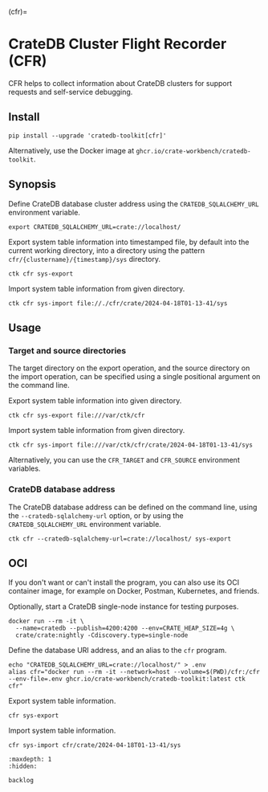 (cfr)=
# CrateDB Cluster Flight Recorder (CFR)

CFR helps to collect information about CrateDB clusters for support requests
and self-service debugging.

## Install
```shell
pip install --upgrade 'cratedb-toolkit[cfr]'
```
Alternatively, use the Docker image at `ghcr.io/crate-workbench/cratedb-toolkit`.

## Synopsis

Define CrateDB database cluster address using the `CRATEDB_SQLALCHEMY_URL`
environment variable.
```shell
export CRATEDB_SQLALCHEMY_URL=crate://localhost/
```

Export system table information into timestamped file, by default into the
current working directory, into a directory using the pattern
`cfr/{clustername}/{timestamp}/sys` directory.
```shell
ctk cfr sys-export
```

Import system table information from given directory.
```shell
ctk cfr sys-import file://./cfr/crate/2024-04-18T01-13-41/sys
```


## Usage

### Target and source directories

The target directory on the export operation, and the source directory on the
import operation, can be specified using a single positional argument on the
command line.

Export system table information into given directory.
```shell
ctk cfr sys-export file:///var/ctk/cfr
```

Import system table information from given directory.
```shell
ctk cfr sys-import file:///var/ctk/cfr/crate/2024-04-18T01-13-41/sys
```

Alternatively, you can use the `CFR_TARGET` and `CFR_SOURCE` environment
variables.

### CrateDB database address

The CrateDB database address can be defined on the command line, using the
`--cratedb-sqlalchemy-url` option, or by using the `CRATEDB_SQLALCHEMY_URL`
environment variable.
```shell
ctk cfr --cratedb-sqlalchemy-url=crate://localhost/ sys-export
```


## OCI

If you don't want or can't install the program, you can also use its OCI
container image, for example on Docker, Postman, Kubernetes, and friends.

Optionally, start a CrateDB single-node instance for testing purposes.
```shell
docker run --rm -it \
  --name=cratedb --publish=4200:4200 --env=CRATE_HEAP_SIZE=4g \
  crate/crate:nightly -Cdiscovery.type=single-node
```

Define the database URI address, and an alias to the `cfr` program.
```shell
echo "CRATEDB_SQLALCHEMY_URL=crate://localhost/" > .env
alias cfr="docker run --rm -it --network=host --volume=$(PWD)/cfr:/cfr --env-file=.env ghcr.io/crate-workbench/cratedb-toolkit:latest ctk cfr"
```

Export system table information.
```shell
cfr sys-export
```

Import system table information.
```shell
cfr sys-import cfr/crate/2024-04-18T01-13-41/sys
```


```{toctree}
:maxdepth: 1
:hidden:

backlog
```
